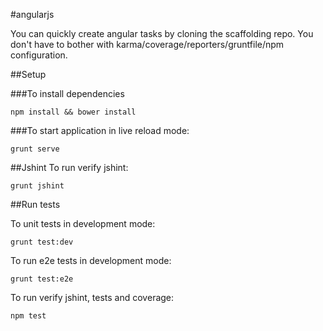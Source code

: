 #angularjs

You can quickly create angular tasks by cloning the scaffolding repo. 
You don't have to bother with karma/coverage/reporters/gruntfile/npm configuration.

##Setup

###To install dependencies 

    npm install && bower install


###To start application in live reload mode:

    grunt serve
    
##Jshint
To run verify jshint:
    
    grunt jshint

##Run tests

To unit tests in development mode:
    
    grunt test:dev
    
To run e2e tests in development mode:

    grunt test:e2e

To run verify jshint, tests and coverage:

    npm test



